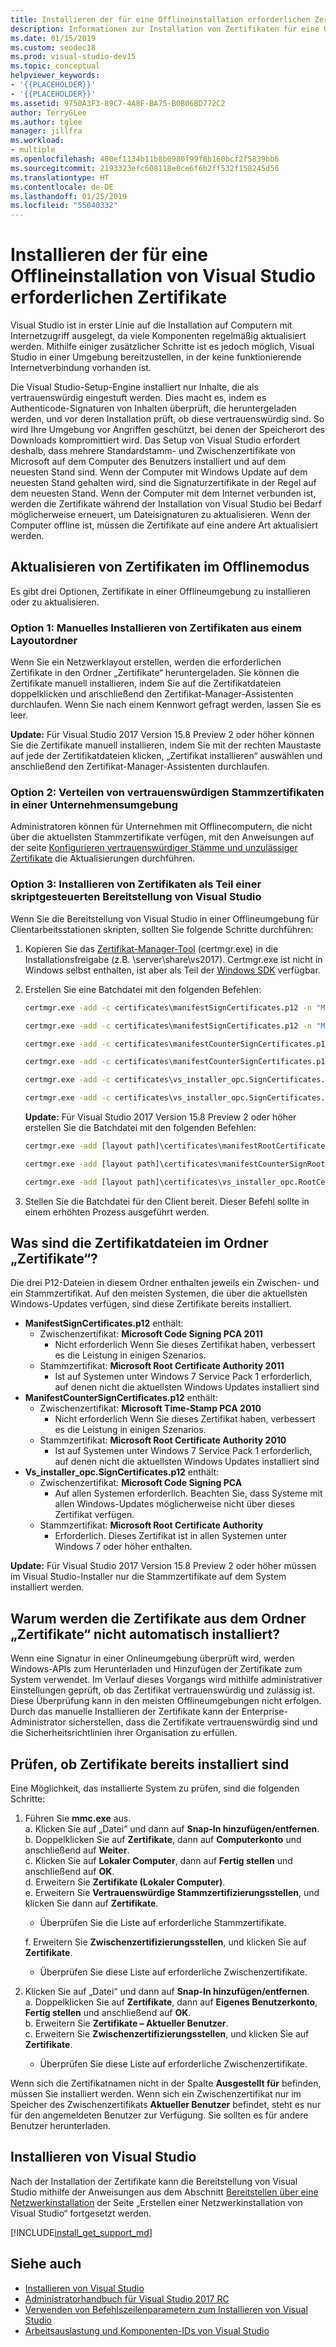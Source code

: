 ```yaml
---
title: Installieren der für eine Offlineinstallation erforderlichen Zertifikate
description: Informationen zur Installation von Zertifikaten für eine Offlineinstallation von Visual Studio
ms.date: 01/15/2019
ms.custom: seodec18
ms.prod: visual-studio-dev15
ms.topic: conceptual
helpviewer_keywords:
- '{{PLACEHOLDER}}'
- '{{PLACEHOLDER}}'
ms.assetid: 9750A3F3-89C7-4A8F-BA75-B0B06BD772C2
author: TerryGLee
ms.author: tglee
manager: jillfra
ms.workload:
- multiple
ms.openlocfilehash: 400ef1134b11b8b0980f99f8b160bcf2f5839bb6
ms.sourcegitcommit: 2193323efc608118e0ce6f6b2ff532f158245d56
ms.translationtype: HT
ms.contentlocale: de-DE
ms.lasthandoff: 01/25/2019
ms.locfileid: "55040332"
---
```

# <a name="install-certificates-required-for-visual-studio-offline-installation"></a>Installieren der für eine Offlineinstallation von Visual Studio erforderlichen Zertifikate

Visual Studio ist in erster Linie auf die Installation auf Computern mit Internetzugriff ausgelegt, da viele Komponenten regelmäßig aktualisiert werden. Mithilfe einiger zusätzlicher Schritte ist es jedoch möglich, Visual Studio in einer Umgebung bereitzustellen, in der keine funktionierende Internetverbindung vorhanden ist.

Die Visual Studio-Setup-Engine installiert nur Inhalte, die als vertrauenswürdig eingestuft werden. Dies macht es, indem es Authenticode-Signaturen von Inhalten überprüft, die heruntergeladen werden, und vor deren Installation prüft, ob diese vertrauenswürdig sind. So wird Ihre Umgebung vor Angriffen geschützt, bei denen der Speicherort des Downloads kompromittiert wird. Das Setup von Visual Studio erfordert deshalb, dass mehrere Standardstamm- und Zwischenzertifikate von Microsoft auf dem Computer des Benutzers installiert und auf dem neuesten Stand sind. Wenn der Computer mit Windows Update auf dem neuesten Stand gehalten wird, sind die Signaturzertifikate in der Regel auf dem neuesten Stand. Wenn der Computer mit dem Internet verbunden ist, werden die Zertifikate während der Installation von Visual Studio bei Bedarf möglicherweise erneuert, um Dateisignaturen zu aktualisieren. Wenn der Computer offline ist, müssen die Zertifikate auf eine andere Art aktualisiert werden.

## <a name="how-to-refresh-certificates-when-offline"></a>Aktualisieren von Zertifikaten im Offlinemodus

Es gibt drei Optionen, Zertifikate in einer Offlineumgebung zu installieren oder zu aktualisieren.

### <a name="option-1---manually-install-certificates-from-a-layout-folder"></a>Option 1: Manuelles Installieren von Zertifikaten aus einem Layoutordner

Wenn Sie ein Netzwerklayout erstellen, werden die erforderlichen Zertifikate in den Ordner „Zertifikate“ heruntergeladen. Sie können die Zertifikate manuell installieren, indem Sie auf die Zertifikatdateien doppelklicken und anschließend den Zertifikat-Manager-Assistenten durchlaufen. Wenn Sie nach einem Kennwort gefragt werden, lassen Sie es leer.

**Update:** Für Visual Studio 2017 Version 15.8 Preview 2 oder höher können Sie die Zertifikate manuell installieren, indem Sie mit der rechten Maustaste auf jede der Zertifikatdateien klicken, „Zertifikat installieren“ auswählen und anschließend den Zertifikat-Manager-Assistenten durchlaufen.

### <a name="option-2---distribute-trusted-root-certificates-in-an-enterprise-environment"></a>Option 2: Verteilen von vertrauenswürdigen Stammzertifikaten in einer Unternehmensumgebung

Administratoren können für Unternehmen mit Offlinecomputern, die nicht über die aktuellsten Stammzertifikate verfügen, mit den Anweisungen auf der seite [Konfigurieren vertrauenswürdiger Stämme und unzulässiger Zertifikate](https://technet.microsoft.com/library/dn265983.aspx) die Aktualisierungen durchführen.

### <a name="option-3---install-certificates-as-part-of-a-scripted-deployment-of-visual-studio"></a>Option 3: Installieren von Zertifikaten als Teil einer skriptgesteuerten Bereitstellung von Visual Studio

Wenn Sie die Bereitstellung von Visual Studio in einer Offlineumgebung für Clientarbeitsstationen skripten, sollten Sie folgende Schritte durchführen:

1. Kopieren Sie das [Zertifikat-Manager-Tool](/dotnet/framework/tools/certmgr-exe-certificate-manager-tool) (certmgr.exe) in die Installationsfreigabe (z.B. \\server\share\vs2017). Certmgr.exe ist nicht in Windows selbst enthalten, ist aber als Teil der [Windows SDK](https://developer.microsoft.com/windows/downloads/windows-10-sdk) verfügbar.

2. Erstellen Sie eine Batchdatei mit den folgenden Befehlen:

   ```cmd
   certmgr.exe -add -c certificates\manifestSignCertificates.p12 -n "Microsoft Code Signing PCA 2011" -s -r LocalMachine CA

   certmgr.exe -add -c certificates\manifestSignCertificates.p12 -n "Microsoft Root Certificate Authority" -s -r LocalMachine root

   certmgr.exe -add -c certificates\manifestCounterSignCertificates.p12 -n "Microsoft Time-Stamp PCA 2010" -s -r LocalMachine CA

   certmgr.exe -add -c certificates\manifestCounterSignCertificates.p12 -n "Microsoft Root Certificate Authority" -s -r LocalMachine root

   certmgr.exe -add -c certificates\vs_installer_opc.SignCertificates.p12 -n "Microsoft Code Signing PCA" -s -r LocalMachine CA

   certmgr.exe -add -c certificates\vs_installer_opc.SignCertificates.p12 -n "Microsoft Root Certificate Authority" -s -r LocalMachine root
   ```
   **Update:** Für Visual Studio 2017 Version 15.8 Preview 2 oder höher erstellen Sie die Batchdatei mit den folgenden Befehlen:

   ```cmd
   certmgr.exe -add [layout path]\certificates\manifestRootCertificate.cer -n "Microsoft Root Certificate Authority 2011" -s -r LocalMachine root

   certmgr.exe -add [layout path]\certificates\manifestCounterSignRootCertificate.cer -n "Microsoft Root Certificate Authority 2010" -s -r LocalMachine root

   certmgr.exe -add [layout path]\certificates\vs_installer_opc.RootCertificate.cer -n "Microsoft Root Certificate Authority" -s -r LocalMachine root
   ```

3. Stellen Sie die Batchdatei für den Client bereit. Dieser Befehl sollte in einem erhöhten Prozess ausgeführt werden.

## <a name="what-are-the-certificates-files-in-the-certificates-folder"></a>Was sind die Zertifikatdateien im Ordner „Zertifikate“?

Die drei P12-Dateien in diesem Ordner enthalten jeweils ein Zwischen- und ein Stammzertifikat. Auf den meisten Systemen, die über die aktuellsten Windows-Updates verfügen, sind diese Zertifikate bereits installiert.

* **ManifestSignCertificates.p12** enthält:
    * Zwischenzertifikat: **Microsoft Code Signing PCA 2011**
        * Nicht erforderlich Wenn Sie dieses Zertifikat haben, verbessert es die Leistung in einigen Szenarios.
    * Stammzertifikat: **Microsoft Root Certificate Authority 2011**
        * Ist auf Systemen unter Windows 7 Service Pack 1 erforderlich, auf denen nicht die aktuellsten Windows Updates installiert sind
* **ManifestCounterSignCertificates.p12** enthält:
    * Zwischenzertifikat: **Microsoft Time-Stamp PCA 2010**
        * Nicht erforderlich Wenn Sie dieses Zertifikat haben, verbessert es die Leistung in einigen Szenarios.
    * Stammzertifikat: **Microsoft Root Certificate Authority 2010**
        * Ist auf Systemen unter Windows 7 Service Pack 1 erforderlich, auf denen nicht die aktuellsten Windows Updates installiert sind
* **Vs_installer_opc.SignCertificates.p12** enthält:
    * Zwischenzertifikat: **Microsoft Code Signing PCA**
        * Auf allen Systemen erforderlich. Beachten Sie, dass Systeme mit allen Windows-Updates möglicherweise nicht über dieses Zertifikat verfügen.
    * Stammzertifikat: **Microsoft Root Certificate Authority**
        * Erforderlich. Dieses Zertifikat ist in allen Systemen unter Windows 7 oder höher enthalten.

**Update:** Für Visual Studio 2017 Version 15.8 Preview 2 oder höher müssen im Visual Studio-Installer nur die Stammzertifikate auf dem System installiert werden.

## <a name="why-are-the-certificates-from-the-certificates-folder-not-installed-automatically"></a>Warum werden die Zertifikate aus dem Ordner „Zertifikate“ nicht automatisch installiert?

Wenn eine Signatur in einer Onlineumgebung überprüft wird, werden Windows-APIs zum Herunterladen und Hinzufügen der Zertifikate zum System verwendet. Im Verlauf dieses Vorgangs wird mithilfe administrativer Einstellungen geprüft, ob das Zertifikat vertrauenswürdig und zulässig ist. Diese Überprüfung kann in den meisten Offlineumgebungen nicht erfolgen. Durch das manuelle Installieren der Zertifikate kann der Enterprise-Administrator sicherstellen, dass die Zertifikate vertrauenswürdig sind und die Sicherheitsrichtlinien ihrer Organisation zu erfüllen.

## <a name="checking-if-certificates-are-already-installed"></a>Prüfen, ob Zertifikate bereits installiert sind

Eine Möglichkeit, das installierte System zu prüfen, sind die folgenden Schritte:
1. Führen Sie **mmc.exe** aus.<br/>
  a. Klicken Sie auf „Datei“ und dann auf **Snap-In hinzufügen/entfernen**.<br/>
  b. Doppelklicken Sie auf **Zertifikate**, dann auf **Computerkonto** und anschließend auf **Weiter**.<br/>
  c. Klicken Sie auf **Lokaler Computer**, dann auf **Fertig stellen** und anschließend auf **OK**.<br/>
  d. Erweitern Sie **Zertifikate (Lokaler Computer)**.<br/>
  e. Erweitern Sie **Vertrauenswürdige Stammzertifizierungsstellen**, und klicken Sie dann auf **Zertifikate**.<br/>
    * Überprüfen Sie die Liste auf erforderliche Stammzertifikate.<br/>

   f. Erweitern Sie **Zwischenzertifizierungsstellen**, und klicken Sie auf **Zertifikate**.<br/>
    * Überprüfen Sie diese Liste auf erforderliche Zwischenzertifikate.<br/>

2. Klicken Sie auf „Datei“ und dann auf **Snap-In hinzufügen/entfernen**.<br/>
  a. Doppelklicken Sie auf **Zertifikate**, dann auf **Eigenes Benutzerkonto**, **Fertig stellen** und anschließend auf **OK**.<br/>
  b. Erweitern Sie **Zertifikate – Aktueller Benutzer**.<br/>
  c. Erweitern Sie **Zwischenzertifizierungsstellen**, und klicken Sie auf **Zertifikate**.<br/>
    * Überprüfen Sie diese Liste auf erforderliche Zwischenzertifikate.<br/>

Wenn sich die Zertifikatnamen nicht in der Spalte **Ausgestellt für** befinden, müssen Sie installiert werden.  Wenn sich ein Zwischenzertifikat nur im Speicher des Zwischenzertifikats **Aktueller Benutzer** befindet, steht es nur für den angemeldeten Benutzer zur Verfügung. Sie sollten es für andere Benutzer herunterladen.

## <a name="install-visual-studio"></a>Installieren von Visual Studio

Nach der Installation der Zertifikate kann die Bereitstellung von Visual Studio mithilfe der Anweisungen aus dem Abschnitt [Bereitstellen über eine Netzwerkinstallation](create-a-network-installation-of-visual-studio.md#deploying-from-a-network-installation) der Seite „Erstellen einer Netzwerkinstallation von Visual Studio“ fortgesetzt werden.

[!INCLUDE[install_get_support_md](includes/install_get_support_md.md)]

## <a name="see-also"></a>Siehe auch

* [Installieren von Visual Studio](install-visual-studio.md)
* [Administratorhandbuch für Visual Studio 2017 RC](visual-studio-administrator-guide.md)
* [Verwenden von Befehlszeilenparametern zum Installieren von Visual Studio](use-command-line-parameters-to-install-visual-studio.md)
* [Arbeitsauslastung und Komponenten-IDs von Visual Studio](workload-and-component-ids.md)
